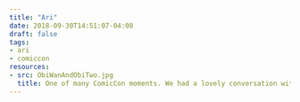 ```yaml
---
title: "Ari"
date: 2018-09-30T14:51:07-04:00
draft: false
tags:
- ari
- comiccon
resources:
- src: ObiWanAndObiTwo.jpg
  title: One of many ComicCon moments. We had a lovely conversation with these gentlemen at our hotel and immediately dubbed them Obi Wan and Obi Two.
---
```

